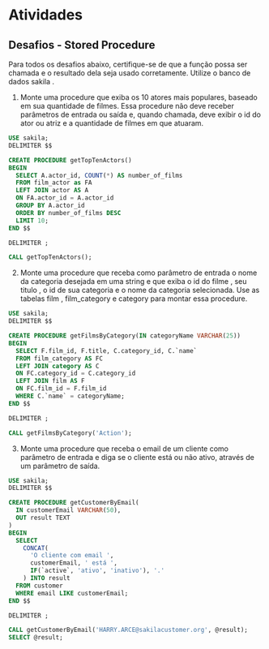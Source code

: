 # Atividades

## Desafios - Stored Procedure

Para todos os desafios abaixo, certifique-se de que a função possa ser chamada e o resultado dela seja usado corretamente. Utilize o banco de dados sakila .

1. Monte uma procedure que exiba os 10 atores mais populares, baseado em sua quantidade de filmes. Essa procedure não deve receber parâmetros de entrada ou saída e, quando chamada, deve exibir o id do ator ou atriz e a quantidade de filmes em que atuaram.

```sql
USE sakila;
DELIMITER $$

CREATE PROCEDURE getTopTenActors()
BEGIN
  SELECT A.actor_id, COUNT(*) AS number_of_films
  FROM film_actor as FA
  LEFT JOIN actor AS A
  ON FA.actor_id = A.actor_id
  GROUP BY A.actor_id
  ORDER BY number_of_films DESC
  LIMIT 10;
END $$

DELIMITER ;

CALL getTopTenActors();
```

2. Monte uma procedure que receba como parâmetro de entrada o nome da categoria desejada em uma string e que exiba o id do filme , seu titulo , o id de sua categoria e o nome da categoria selecionada. Use as tabelas film , film_category e category para montar essa procedure.

```sql
USE sakila;
DELIMITER $$

CREATE PROCEDURE getFilmsByCategory(IN categoryName VARCHAR(25))
BEGIN
  SELECT F.film_id, F.title, C.category_id, C.`name`
  FROM film_category AS FC
  LEFT JOIN category AS C
  ON FC.category_id = C.category_id
  LEFT JOIN film AS F
  ON FC.film_id = F.film_id
  WHERE C.`name` = categoryName;
END $$

DELIMITER ;

CALL getFilmsByCategory('Action');
```

3. Monte uma procedure que receba o email de um cliente como parâmetro de entrada e diga se o cliente está ou não ativo, através de um parâmetro de saída.

```sql
USE sakila;
DELIMITER $$

CREATE PROCEDURE getCustomerByEmail(
  IN customerEmail VARCHAR(50),
  OUT result TEXT
)
BEGIN
  SELECT
    CONCAT(
      'O cliente com email ',
      customerEmail, ' está ',
      IF(`active`, 'ativo', 'inativo'), '.'
	) INTO result
  FROM customer
  WHERE email LIKE customerEmail;
END $$

DELIMITER ;

CALL getCustomerByEmail('HARRY.ARCE@sakilacustomer.org', @result);
SELECT @result;
```
